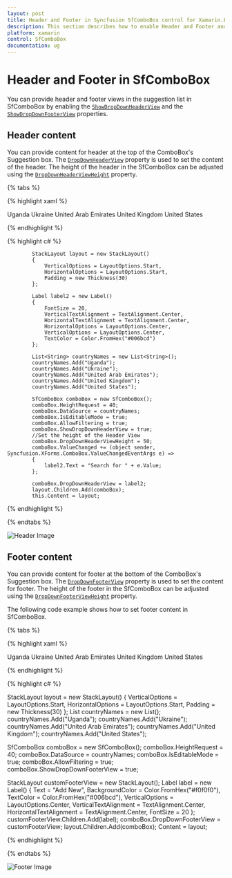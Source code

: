 ```yaml
---
layout: post
title: Header and Footer in Syncfusion SfComboBox control for Xamarin.Forms
description: This section describes how to enable Header and Footer and also how to give the view to the both Header and Footer in SfComboBox.
platform: xamarin
control: SfComboBox
documentation: ug
---
```

# Header and Footer in SfComboBox

You can provide header and footer views in the suggestion list in SfComboBox by enabling the [`ShowDropDownHeaderView`](https://help.syncfusion.com/cr/xamarin/Syncfusion.XForms.ComboBox.SfComboBox.html#Syncfusion_XForms_ComboBox_SfComboBox_ShowDropDownHeaderViewProperty) and the [`ShowDropDownFooterView`](https://help.syncfusion.com/cr/xamarin/Syncfusion.XForms.ComboBox.SfComboBox.html#Syncfusion_XForms_ComboBox_SfComboBox_ShowDropDownFooterViewProperty) properties. 

## Header content

You can provide content for header at the top of the ComboBox's Suggestion box. The [`DropDownHeaderView`](https://help.syncfusion.com/cr/xamarin/Syncfusion.XForms.ComboBox.SfComboBox.html#Syncfusion_XForms_ComboBox_SfComboBox_DropDownHeaderViewProperty) property is used to set the content of the header. The height of the header in the SfComboBox can be adjusted using the [`DropDownHeaderViewHeight`](https://help.syncfusion.com/cr/xamarin/Syncfusion.XForms.ComboBox.SfComboBox.html#Syncfusion_XForms_ComboBox_SfComboBox_DropDownHeaderViewHeightProperty) property.

{% tabs %}

{% highlight xaml %}

<StackLayout VerticalOptions="Start" HorizontalOptions="Start" Padding="30">
    <combobox:SfComboBox HeightRequest="40" x:Name="comboBox" IsEditableMode="true" AllowFiltering="true">
        <combobox:SfComboBox.DataSource>
            <ListCollection:List x:TypeArguments="x:String">
                <x:String> Uganda </x:String>
                <x:String> Ukraine </x:String>
                <x:String> United Arab Emirates </x:String>
                <x:String> United Kingdom </x:String>
                <x:String> United States </x:String>
            </ListCollection:List>
        </combobox:SfComboBox.DataSource> 
        <combobox:SfComboBox.DropDownHeaderView>
            <StackLayout BackgroundColor="#f0f0f0" >
                <Label  x:Name="label2" FontSize="20" VerticalTextAlignment="Center" HorizontalOptions="Center" VerticalOptions="Center" TextColor="#006bcd" />
            </StackLayout>
        </combobox:SfComboBox.DropDownHeaderView>        
    </combobox:SfComboBox>
</StackLayout>                  


{% endhighlight %}

{% highlight c# %}

            StackLayout layout = new StackLayout()
            {
                VerticalOptions = LayoutOptions.Start,
                HorizontalOptions = LayoutOptions.Start,
                Padding = new Thickness(30)
            };

            Label label2 = new Label()
            {
                FontSize = 20,
                VerticalTextAlignment = TextAlignment.Center,
                HorizontalTextAlignment = TextAlignment.Center,
                HorizontalOptions = LayoutOptions.Center,
                VerticalOptions = LayoutOptions.Center,
                TextColor = Color.FromHex("#006bcd")
            };

            List<String> countryNames = new List<String>();
            countryNames.Add("Uganda");
            countryNames.Add("Ukraine");
            countryNames.Add("United Arab Emirates");
            countryNames.Add("United Kingdom");
            countryNames.Add("United States");

            SfComboBox comboBox = new SfComboBox();
            comboBox.HeightRequest = 40;
            comboBox.DataSource = countryNames;
            comboBox.IsEditableMode = true;
            comboBox.AllowFiltering = true;
            comboBox.ShowDropDownHeaderView = true;
            //Set the height of the Header View
            comboBox.DropDownHeaderViewHeight = 50;
            comboBox.ValueChanged += (object sender, Syncfusion.XForms.ComboBox.ValueChangedEventArgs e) =>
            {
                label2.Text = "Search for " + e.Value;
            };

            comboBox.DropDownHeaderView = label2;
            layout.Children.Add(comboBox);
            this.Content = layout;

{% endhighlight %}

{% endtabs %}

![Header Image](images/Header-and-Footer/Header.png)

## Footer content

You can provide content for footer at the bottom of the ComboBox's Suggestion box. The [`DropDownFooterView`](https://help.syncfusion.com/cr/xamarin/Syncfusion.XForms.ComboBox.SfComboBox.html#Syncfusion_XForms_ComboBox_SfComboBox_DropDownFooterViewProperty) property is used to set the content for footer. The height of the footer in the SfComboBox can be adjusted using the [`DropDownFooterViewHeight`](https://help.syncfusion.com/cr/xamarin/Syncfusion.XForms.ComboBox.SfComboBox.html#Syncfusion_XForms_ComboBox_SfComboBox_DropDownFooterViewHeightProperty) property.

The following code example shows how to set footer content in SfComboBox.

{% tabs %}

{% highlight xaml %}

<StackLayout VerticalOptions="Start" HorizontalOptions="Start" Padding="30">
    <combobox:SfComboBox HeightRequest="40" x:Name="comboBox" IsEditableMode="true" AllowFiltering="true">
        <combobox:SfComboBox.DataSource>
            <ListCollection:List x:TypeArguments="x:String">
                <x:String> Uganda </x:String>
                <x:String> Ukraine </x:String>
                <x:String> United Arab Emirates </x:String>
                <x:String> United Kingdom </x:String>
                <x:String> United States </x:String>
            </ListCollection:List>
        </combobox:SfComboBox.DataSource> 
        <combobox:SfComboBox.DropDownFooterView>
            <StackLayout BackgroundColor="#f0f0f0" >
                <Label Text="Add New" BackgroundColor="#f0f0f0" TextColor="#006bcd" VerticalTextAlignment="Center" VerticalOptions="Center" HorizontalTextAlignment="Center" FontSize="20"/>
            </StackLayout>
        </combobox:SfComboBox.DropDownFooterView>
    </combobox:SfComboBox>
</StackLayout>                  

{% endhighlight %}

{% highlight c# %}

StackLayout layout = new StackLayout()
{
    VerticalOptions = LayoutOptions.Start,
    HorizontalOptions = LayoutOptions.Start,
    Padding = new Thickness(30)
};
List<String> countryNames = new List<String>();
countryNames.Add("Uganda");
countryNames.Add("Ukraine");
countryNames.Add("United Arab Emirates");
countryNames.Add("United Kingdom");
countryNames.Add("United States");

SfComboBox comboBox = new SfComboBox();
comboBox.HeightRequest = 40;
comboBox.DataSource = countryNames;
comboBox.IsEditableMode = true;
comboBox.AllowFiltering = true;
comboBox.ShowDropDownFooterView = true;

StackLayout customFooterView = new StackLayout();
Label label = new Label() 
{ 
    Text = "Add New", 
    BackgroundColor = Color.FromHex("#f0f0f0"), 
    TextColor = Color.FromHex("#006bcd"), 
    VerticalOptions = LayoutOptions.Center, 
    VerticalTextAlignment = TextAlignment.Center, 
    HorizontalTextAlignment = TextAlignment.Center, 
    FontSize = 20 
};
customFooterView.Children.Add(label);
comboBox.DropDownFooterView = customFooterView;
layout.Children.Add(comboBox);
Content = layout;

{% endhighlight %}

{% endtabs %}

![Footer Image](images/Header-and-Footer/Footer.png)

